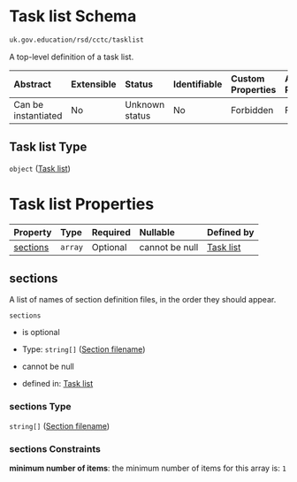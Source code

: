 # Task list Schema

```txt
uk.gov.education/rsd/cctc/tasklist
```

A top-level definition of a task list.

| Abstract            | Extensible | Status         | Identifiable | Custom Properties | Additional Properties | Access Restrictions | Defined In                                                                                      |
| :------------------ | :--------- | :------------- | :----------- | :---------------- | :-------------------- | :------------------ | :---------------------------------------------------------------------------------------------- |
| Can be instantiated | No         | Unknown status | No           | Forbidden         | Forbidden             | none                | [tasklist.schema.json](../../app/workflows/schemas/tasklist.schema.json "open original schema") |

## Task list Type

`object` ([Task list](tasklist.md))

# Task list Properties

| Property              | Type    | Required | Nullable       | Defined by                                                                                                     |
| :-------------------- | :------ | :------- | :------------- | :------------------------------------------------------------------------------------------------------------- |
| [sections](#sections) | `array` | Optional | cannot be null | [Task list](tasklist-properties-list-of-sections.md "uk.gov.education/rsd/cctc/tasklist#/properties/sections") |

## sections

A list of names of section definition files, in the order they should appear.

`sections`

*   is optional

*   Type: `string[]` ([Section filename](tasklist-properties-list-of-sections-section-filename.md))

*   cannot be null

*   defined in: [Task list](tasklist-properties-list-of-sections.md "uk.gov.education/rsd/cctc/tasklist#/properties/sections")

### sections Type

`string[]` ([Section filename](tasklist-properties-list-of-sections-section-filename.md))

### sections Constraints

**minimum number of items**: the minimum number of items for this array is: `1`
